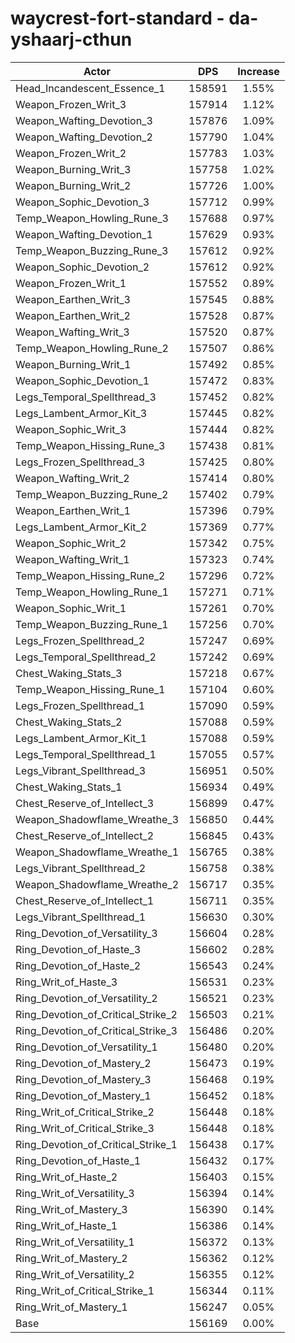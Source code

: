 # waycrest-fort-standard - da-yshaarj-cthun
| Actor | DPS | Increase |
|---|:---:|:---:|
|Head_Incandescent_Essence_1|158591|1.55%|
|Weapon_Frozen_Writ_3|157914|1.12%|
|Weapon_Wafting_Devotion_3|157876|1.09%|
|Weapon_Wafting_Devotion_2|157790|1.04%|
|Weapon_Frozen_Writ_2|157783|1.03%|
|Weapon_Burning_Writ_3|157758|1.02%|
|Weapon_Burning_Writ_2|157726|1.00%|
|Weapon_Sophic_Devotion_3|157712|0.99%|
|Temp_Weapon_Howling_Rune_3|157688|0.97%|
|Weapon_Wafting_Devotion_1|157629|0.93%|
|Temp_Weapon_Buzzing_Rune_3|157612|0.92%|
|Weapon_Sophic_Devotion_2|157612|0.92%|
|Weapon_Frozen_Writ_1|157552|0.89%|
|Weapon_Earthen_Writ_3|157545|0.88%|
|Weapon_Earthen_Writ_2|157528|0.87%|
|Weapon_Wafting_Writ_3|157520|0.87%|
|Temp_Weapon_Howling_Rune_2|157507|0.86%|
|Weapon_Burning_Writ_1|157492|0.85%|
|Weapon_Sophic_Devotion_1|157472|0.83%|
|Legs_Temporal_Spellthread_3|157452|0.82%|
|Legs_Lambent_Armor_Kit_3|157445|0.82%|
|Weapon_Sophic_Writ_3|157444|0.82%|
|Temp_Weapon_Hissing_Rune_3|157438|0.81%|
|Legs_Frozen_Spellthread_3|157425|0.80%|
|Weapon_Wafting_Writ_2|157414|0.80%|
|Temp_Weapon_Buzzing_Rune_2|157402|0.79%|
|Weapon_Earthen_Writ_1|157396|0.79%|
|Legs_Lambent_Armor_Kit_2|157369|0.77%|
|Weapon_Sophic_Writ_2|157342|0.75%|
|Weapon_Wafting_Writ_1|157323|0.74%|
|Temp_Weapon_Hissing_Rune_2|157296|0.72%|
|Temp_Weapon_Howling_Rune_1|157271|0.71%|
|Weapon_Sophic_Writ_1|157261|0.70%|
|Temp_Weapon_Buzzing_Rune_1|157256|0.70%|
|Legs_Frozen_Spellthread_2|157247|0.69%|
|Legs_Temporal_Spellthread_2|157242|0.69%|
|Chest_Waking_Stats_3|157218|0.67%|
|Temp_Weapon_Hissing_Rune_1|157104|0.60%|
|Legs_Frozen_Spellthread_1|157090|0.59%|
|Chest_Waking_Stats_2|157088|0.59%|
|Legs_Lambent_Armor_Kit_1|157088|0.59%|
|Legs_Temporal_Spellthread_1|157055|0.57%|
|Legs_Vibrant_Spellthread_3|156951|0.50%|
|Chest_Waking_Stats_1|156934|0.49%|
|Chest_Reserve_of_Intellect_3|156899|0.47%|
|Weapon_Shadowflame_Wreathe_3|156850|0.44%|
|Chest_Reserve_of_Intellect_2|156845|0.43%|
|Weapon_Shadowflame_Wreathe_1|156765|0.38%|
|Legs_Vibrant_Spellthread_2|156758|0.38%|
|Weapon_Shadowflame_Wreathe_2|156717|0.35%|
|Chest_Reserve_of_Intellect_1|156711|0.35%|
|Legs_Vibrant_Spellthread_1|156630|0.30%|
|Ring_Devotion_of_Versatility_3|156604|0.28%|
|Ring_Devotion_of_Haste_3|156602|0.28%|
|Ring_Devotion_of_Haste_2|156543|0.24%|
|Ring_Writ_of_Haste_3|156531|0.23%|
|Ring_Devotion_of_Versatility_2|156521|0.23%|
|Ring_Devotion_of_Critical_Strike_2|156503|0.21%|
|Ring_Devotion_of_Critical_Strike_3|156486|0.20%|
|Ring_Devotion_of_Versatility_1|156480|0.20%|
|Ring_Devotion_of_Mastery_2|156473|0.19%|
|Ring_Devotion_of_Mastery_3|156468|0.19%|
|Ring_Devotion_of_Mastery_1|156452|0.18%|
|Ring_Writ_of_Critical_Strike_2|156448|0.18%|
|Ring_Writ_of_Critical_Strike_3|156448|0.18%|
|Ring_Devotion_of_Critical_Strike_1|156438|0.17%|
|Ring_Devotion_of_Haste_1|156432|0.17%|
|Ring_Writ_of_Haste_2|156403|0.15%|
|Ring_Writ_of_Versatility_3|156394|0.14%|
|Ring_Writ_of_Mastery_3|156390|0.14%|
|Ring_Writ_of_Haste_1|156386|0.14%|
|Ring_Writ_of_Versatility_1|156372|0.13%|
|Ring_Writ_of_Mastery_2|156362|0.12%|
|Ring_Writ_of_Versatility_2|156355|0.12%|
|Ring_Writ_of_Critical_Strike_1|156344|0.11%|
|Ring_Writ_of_Mastery_1|156247|0.05%|
|Base|156169|0.00%|

